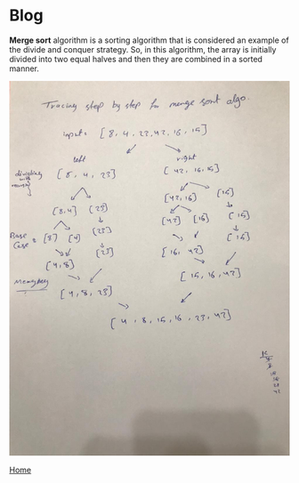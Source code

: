 # Blog

**Merge sort** algorithm is a sorting algorithm that is considered an example of the divide and conquer strategy. So, in this algorithm, the array is initially divided into two equal halves and then they are combined in a sorted manner.

![](./mergeSortb.jpeg)

[Home](./README.md)